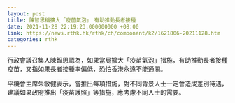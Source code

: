 ```yaml
---
layout: post
title: 陳智思稱擴大「疫苗氣泡」　有助推動長者接種
date: 2021-11-28 22:19:23.000000000 +08:00
link: https://news.rthk.hk/rthk/ch/component/k2/1621806-20211128.htm
categories: rthk
---
```


行政會議召集人陳智思認為，如果當局擴大「疫苗氣泡」措施，有助推動長者接種疫苗，又指如果長者接種率偏低，恐怕香港永遠不能通關。

平機會主席朱敏健表示，當推出每項措施，對不同背景人士一定會造成差別待遇，建議如果政府推出「疫苗護照」等措施，應考慮不同人士的需要。

